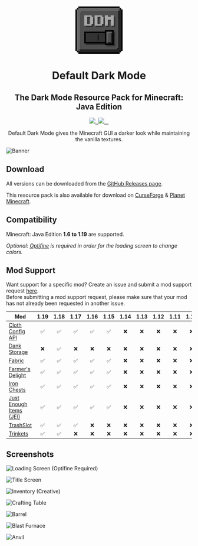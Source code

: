 <p align="center">
    <img src="pack.png" />
    <h1 align="center">Default Dark Mode</h1>
    <h2 align="center">The Dark Mode Resource Pack for Minecraft: Java Edition</h2>
</p>

<p align="center">
    <a aria-label="build" href="https://github.com/nebuIr/Default-Dark-Mode/actions">
        <img src="https://img.shields.io/github/workflow/status/nebuIr/Default-Dark-Mode/%E2%9A%A1%20Optimize%20PNG%20files">
    </a>
    <a aria-label="release" href="https://github.com/nebuIr/Default-Dark-Mode/releases/latest">
        <img alt="" src="https://img.shields.io/github/v/release/nebuIr/Default-Dark-Mode">
    </a>
    <a aria-label="license" href="https://creativecommons.org/licenses/by-nc-sa/4.0/">
        <img src="https://img.shields.io/badge/license-CC%20BY--NC--SA%204.0-brightgreen.svg">
    </a>
    <a aria-label="github downloads" href="https://github.com/nebuIr/Default-Dark-Mode/releases">
        <img alt="" src="https://img.shields.io/github/downloads/nebuIr/Default-Dark-Mode/total?logo=github">
    </a>
    <a aria-label="curseforge downloads" href="https://www.curseforge.com/minecraft/texture-packs/default-dark-mode/files">
        <img alt="" src="https://img.shields.io/endpoint?url=https://api.darkomizer.com/shields/downloads/curseforge">
    </a>
    <a aria-label="planet minecraft downloads" href="https://www.planetminecraft.com/texture-pack/default-dark-mode">
        <img alt="" src="https://img.shields.io/endpoint?url=https://api.darkomizer.com/shields/downloads/planetminecraft">
    </a>
</p>

<p align="center">
    Default Dark Mode gives the Minecraft GUI a darker look while maintaining the vanilla textures.
</p>

![Banner](https://i.imgur.com/p9lNs6l.png)

## Download

All versions can be downloaded from the [GitHub Releases page](https://github.com/nebuIr/Default-Dark-Mode/releases).

This resource pack is also available for download on [CurseForge](https://www.curseforge.com/minecraft/texture-packs/default-dark-mode) & [Planet Minecraft](https://www.planetminecraft.com/texture_pack/default-dark-mode/).

## Compatibility

Minecraft: Java Edition **1.6 to 1.19** are supported.

*Optional: [Optifine](https://optifine.net/) is required in order for the loading screen to change colors.*

## Mod Support

Want support for a specific mod? Create an issue and submit a mod support request [here](https://github.com/nebuIr/Default-Dark-Mode/issues/new/choose).\
Before submitting a mod support request, please make sure that your mod has not already been requested in another issue.

| Mod                       | 1.19 | 1.18 | 1.17 | 1.16 | 1.15 | 1.14 | 1.13 | 1.12 | 1.11 | 1.10 | 1.9 | 1.8 | 1.7 | 1.6 |
|---------------------------|:----:|:----:|:----:|:----:|:----:|:----:|:----:|:----:|:----:|:----:|:---:|:---:|:---:|:---:|
| [Cloth Config API](https://www.curseforge.com/minecraft/mc-mods/cloth-config)  |  ✅  |  ✅  |  ✅  |  ✅  |  ✅  |  ❌  |  ❌  |  ❌  |  ❌  |  ❌  |  ❌  |  ❌  |  ❌  |  ❌  |  ❌  |
| [Dank Storage](https://fabricmc.net/)  |  ❌  |  ✅  |  ❌  |  ❌  |  ❌  |  ❌  |  ❌  |  ❌  |  ❌  |  ❌  |  ❌  |  ❌  |  ❌  |  ❌  |  ❌  |
| [Fabric](https://fabricmc.net/)  |  ✅  |  ✅  |  ✅  |  ✅  |  ✅  |  ❌  |  ❌  |  ❌  |  ❌  |  ❌  |  ❌  |  ❌  |  ❌  |  ❌  |  ❌  |
| [Farmer's Delight](https://www.curseforge.com/minecraft/mc-mods/farmers-delight)  |  ✅  |  ✅  |  ✅  |  ✅  |  ✅  |  ❌  |  ❌  |  ❌  |  ❌  |  ❌  |  ❌  |  ❌  |  ❌  |  ❌  |  ❌  |
| [Iron Chests](https://www.curseforge.com/minecraft/mc-mods/iron-chests)  |  ✅  |  ✅  |  ✅  |  ✅  |  ✅  |  ❌  |  ❌  |  ❌  |  ❌  |  ❌  |  ❌  |  ❌  |  ❌  |  ❌  |  ❌  |
| [Just Enough Items (JEI)](https://www.curseforge.com/minecraft/mc-mods/jei)  |  ✅  |  ✅  |  ✅  |  ✅  |  ✅  |  ❌  |  ❌  |  ❌  |  ❌  |  ❌  |  ❌  |  ❌  |  ❌  |  ❌  |  ❌  |
| [TrashSlot](https://www.curseforge.com/minecraft/mc-mods/trashslot)  |  ✅  |  ✅  |  ✅  |  ❌  |  ❌  |  ❌  |  ❌  |  ❌  |  ❌  |  ❌  |  ❌  |  ❌  |  ❌  |  ❌  |  ❌  |
| [Trinkets](https://www.curseforge.com/minecraft/mc-mods/trinkets)  |  ✅  |  ✅  |  ❌  |  ❌  |  ❌  |  ❌  |  ❌  |  ❌  |  ❌  |  ❌  |  ❌  |  ❌  |  ❌  |  ❌  |  ❌  |

## Screenshots

![Loading Screen (Optifine Required)](https://i.imgur.com/x5Ujnte.png)

![Title Screen](https://i.imgur.com/2decASu.png)

![Inventory (Creative)](https://i.imgur.com/Uhn2a7U.png)

![Crafting Table](https://i.imgur.com/9bcmUt0.png)

![Barrel](https://i.imgur.com/dLCXsP3.png)

![Blast Furnace](https://i.imgur.com/R56d1RV.png)

![Anvil](https://i.imgur.com/wzQRLz7.png)
